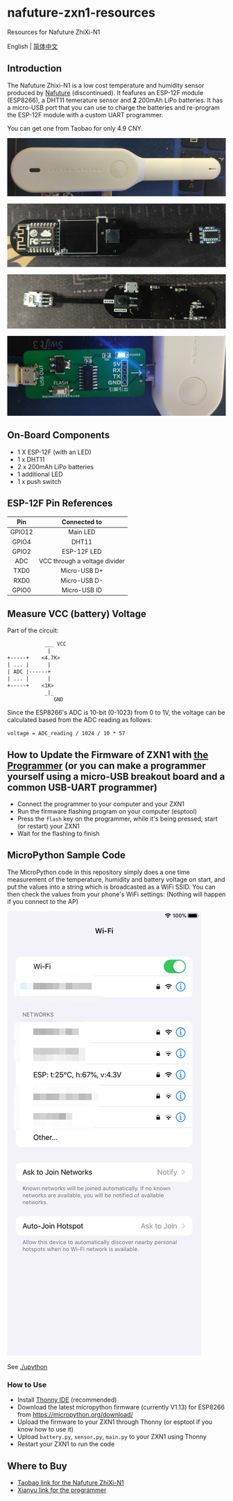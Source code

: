 # nafuture-zxn1-resources

Resources for Nafuture ZhiXi-N1

English | [简体中文](./README.zh-CN.md)

## Introduction

The Nafuture Zhixi-N1 is a low cost temperature and humidity sensor produced by [Nafuture](http://www.nafuture.cn/) (discontinued). It feafures an ESP-12F module (ESP8266), a DHT11 temerature sensor and **2** 200mAh LiPo batteries. It has a micro-USB port that you can use to charge the batteries and re-program the ESP-12F module with a custom UART programmer.

You can get one from Taobao for only 4.9 CNY.

![XZN1](./res/zxn1-cover.jpg)

![XZN1 front](./res/zxn1-front.jpg)

![XZN1 back](./res/zxn1-back.jpg)

![XZN1 Programmer](./res/programmer.jpg)

## On-Board Components

- 1 X ESP-12F (with an LED)
- 1 x DHT11
- 2 x 200mAh LiPo batteries
- 1 additional LED
- 1 x push switch

## ESP-12F Pin References

|   Pin   |          Connected to          |
|:-------:|:------------------------------:|
|  GPIO12 |            Main LED            |
|  GPIO4  |              DHT11             |
|  GPIO2  |           ESP-12F LED          |
|   ADC   |  VCC through a voltage divider |
|   TXD0  |          Micro-USB D+          |
|   RXD0  |          Micro-USB D-          |
|  GPIO0  |          Micro-USB ID          |

## Measure VCC (battery) Voltage

Part of the circuit:

```
            ___ VCC
             |
+-----+    <4.7K>
| ... |      |
| ADC |------+
| ... |      |
+-----+    <1K>
            _|_ 
               GND

```

Since the ESP8266's ADC is 10-bit (0-1023) from 0 to 1V, the voltage can be calculated based from the ADC reading as follows:

```
voltage = ADC_reading / 1024 / 10 * 57
```

## How to Update the Firmware of ZXN1 with [the Programmer](https://market.m.taobao.com/app/idleFish-F2e/widle-taobao-rax/page-detail?wh_weex=true&wx_navbar_transparent=true&id=626032002165&ut_sk=1.X23p8dbHZsEDAI2wCPftXkIY_21407387_1601553035380.Copy.detail.626032002165.3586168982&forceFlush=1) (or you can make a programmer yourself using a micro-USB breakout board and a common USB-UART programmer)

- Connect the programmer to your computer and your ZXN1
- Run the firmware flashing program on your computer (esptool)
- Press the `flash` key on the programmer, while it's being pressed, start (or restart) your ZXN1
- Wait for the flashing to finish

## MicroPython Sample Code

The MicroPython code in this repository simply does a one time measurement of the temperature, humidity and battery voltage on start, and put the values into a string which is broadcasted as a WiFi SSID. You can then check the values from your phone's WiFi settings: (Nothing will happen if you connect to the AP)

![WiFi](./res/wifi.jpg)

See [./upython](./upython)

### How to Use

- Install [Thonny IDE](https://thonny.org/) (recommended)
- Download the latest micropython firmware (currently V1.13) for ESP8266 from <https://micropython.org/download/>
- Upload the firmware to your ZXN1 through Thonny (or esptool if you know how to use it)
- Upload `battery.py`, `sensor.py`, `main.py` to your ZXN1 using Thonny
- Restart your ZXN1 to run the code

## Where to Buy

- [Taobao link for the Nafuture ZhiXi-N1](https://m.tb.cn/h.Vzupfv7?sm=34d8ae)
- [Xianyu link for the programmer](https://market.m.taobao.com/app/idleFish-F2e/widle-taobao-rax/page-detail?wh_weex=true&wx_navbar_transparent=true&id=626032002165&ut_sk=1.X23p8dbHZsEDAI2wCPftXkIY_21407387_1601553035380.Copy.detail.626032002165.3586168982&forceFlush=1)
